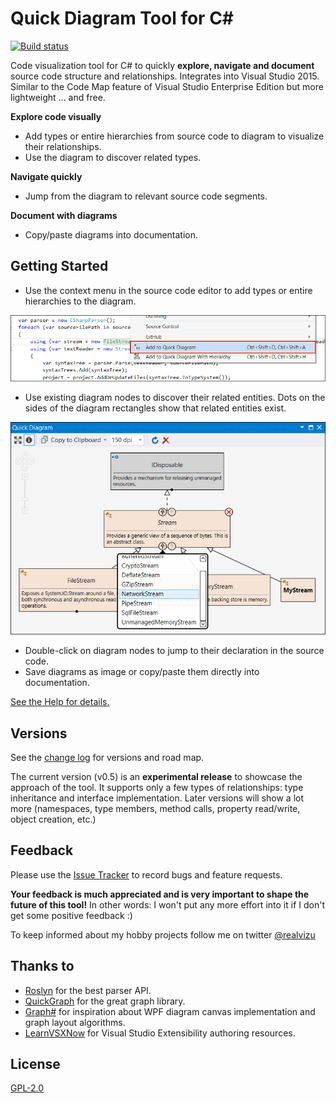# Quick Diagram Tool for C# #
[![Build status](https://ci.appveyor.com/api/projects/status/sw2picivqnv5buj8?svg=true)](https://ci.appveyor.com/project/realvizu/softvis)

Code visualization tool for C# to quickly **explore, navigate and document** source code structure and relationships. 
Integrates into Visual Studio 2015.
Similar to the Code Map feature of Visual Studio Enterprise Edition but more lightweight ... and free.

**Explore code visually**
* Add types or entire hierarchies from source code to diagram to visualize their relationships.
* Use the diagram to discover related types.

**Navigate quickly**
* Jump from the diagram to relevant source code segments.

**Document with diagrams**
* Copy/paste diagrams into documentation.
 

<!-- Update the VS Gallery link after you upload the VSIX-->
<!-- Download this extension from the [VS Gallery](https://visualstudiogallery.msdn.microsoft.com/[GuidFromGallery])
or get the [CI build](http://vsixgallery.com/extension/7481ead5-87e4-4ac0-86d1-317e7adab60c/). -->

## Getting Started
* Use the context menu in the source code editor to add types or entire hierarchies to the diagram.

![Add To Quick Diagram](images/doc/help/AddToQuickDiagramContextMenuItem.png)

* Use existing diagram nodes to discover their related entities. Dots on the sides of the diagram rectangles show that related entities exist.

![Show Related Entities Large](images/doc/help/ShowRelatedEntitiesLarge.png)

* Double-click on diagram nodes to jump to their declaration in the source code.
* Save diagrams as image or copy/paste them directly into documentation.

[See the Help for details.](Help.md)

## Versions
See the [change log](CHANGELOG.md) for versions and road map.

The current version (v0.5) is an **experimental release** to showcase the approach of the tool. It supports only a few types of relationships: type inheritance and interface implementation. Later versions will show a lot more (namespaces, type members, method calls, property read/write, object creation, etc.)

## Feedback
Please use the [Issue Tracker](https://github.com/realvizu/QuickDiagram/issues) to record bugs and feature requests.

**Your feedback is much appreciated and is very important to shape the future of this tool!**
In other words: I won't put any more effort into it if I don't get some positive feedback :)

To keep informed about my hobby projects follow me on twitter [@realvizu](https://twitter.com/realvizu)

## Thanks to 
* [Roslyn](https://github.com/dotnet/roslyn) for the best parser API.
* [QuickGraph](https://quickgraph.codeplex.com/) for the great graph library.
* [Graph#](http://graphsharp.codeplex.com/) for inspiration about WPF diagram canvas implementation and graph layout algorithms.
* [LearnVSXNow](https://learnvsxnow.codeplex.com/) for Visual Studio Extensibility authoring resources.
## License
[GPL-2.0](LICENSE)
